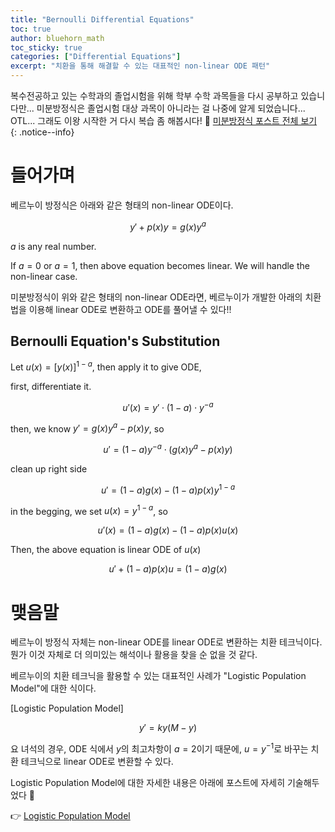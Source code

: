 ```yaml
---
title: "Bernoulli Differential Equations"
toc: true
author: bluehorn_math
toc_sticky: true
categories: ["Differential Equations"]
excerpt: "치환을 통해 해결할 수 있는 대표적인 non-linear ODE 패턴"
---
```


복수전공하고 있는 수학과의 졸업시험을 위해 학부 수학 과목들을 다시 공부하고 있습니다만... 미분방정식은 졸업시험 대상 과목이 아니라는 걸 나중에 알게 되었습니다... OTL... 그래도 이왕 시작한 거 다시 복습 좀 해봅시다! 🏃 [미분방정식 포스트 전체 보기](/categories/differential-equations)
{: .notice--info}


# 들어가며

베르누이 방정식은 아래와 같은 형태의 non-linear ODE이다.

<div class="definition" markdown="1">

$$
y' + p(x) y = g(x) y^a
$$

$a$ is any real number.

If $a=0$ or $a = 1$, then above equation becomes linear. We will handle the non-linear case.

</div>

미분방정식이 위와 같은 형태의 non-linear ODE라면, 베르누이가 개발한 아래의 치환법을 이용해 linear ODE로 변환하고 ODE를 풀어낼 수 있다!!

## Bernoulli Equation's Substitution

<div class="definition" markdown="1">

Let $u(x) = [y(x)]^{1 - a}$, then apply it to give ODE,

first, differentiate it.

$$
u'(x) = y' \cdot (1-a) \cdot y^{-a}
$$

then, we know $y' = g(x) y^a - p(x) y$, so

$$
u' = (1-a) y^{-a} \cdot (g(x) y^a - p(x) y)
$$

clean up right side

$$
u' = (1 - a) g(x) - (1-a)p(x) y^{1-a}
$$

in the begging, we set $u(x) = y^{1-a}$, so

$$
u'(x) = (1-a) g(x) - (1-a) p(x) u(x)
$$

Then, the above equation is linear ODE of $u(x)$

$$
u' + (1-a)p(x) u = (1-a)g(x)
$$

</div>

# 맺음말

베르누이 방정식 자체는 non-linear ODE를 linear ODE로 변환하는 치환 테크닉이다. 뭔가 이것 자체로 더 의미있는 해석이나 활용을 찾을 순 없을 것 같다.

베르누이의 치환 테크닉을 활용할 수 있는 대표적인 사례가 "Logistic Population Model"에 대한 식이다.

<div class="definition" markdown="1">

[Logistic Population Model]

$$
y' = ky(M-y)
$$

</div>

요 녀석의 경우, ODE 식에서 $y$의 최고차항이 $a=2$이기 때문에, $u = y^{-1}$로 바꾸는 치환 테크닉으로 linear ODE로 변환할 수 있다.

Logistic Population Model에 대한 자세한 내용은 아래에 포스트에 자세히 기술해두었다 🙂

👉 [Logistic Population Model](/2024/09/24/logistic-population-model/)
